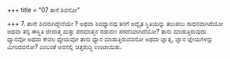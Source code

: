 +++
title = "07 ತಾನೆ ಶಿವನೋ"

+++
7. ತಾನೇ ಶಿವನಾಗಿದ್ದೇನೆಯೇ ? ಅಥವಾ ಶಿವಧ್ಯಾನವು ತನಗೆ ಅದ್ವೈತ ಸ್ಥಿತಿಯನ್ನು ತಲುಪಲು ಸಾಧನವಾಗಿದೆಯೋ ಅಥವಾ ತನ್ನ ಈಸ್ಥಿತಿ ಜೀವಾತ್ಮ ಮತ್ತು ಪರಮಾತ್ಮನ ನಡುವಣ ಪರದೆಯಾಗಿದೆಯೋ?  ತಾನು ಮಾಡುತ್ತಿರುವುದು ಧ್ಯಾನವೋ ಅಥವಾ ಕೇವಲ ಧ್ಯೇಯವೋ ತಾನು ಧ್ಯಾನ ಮಾಡುತ್ತಿರುವವನೋ ಅಥವಾ ಜ್ಞಾತೃ, ಜ್ಞಾನ ಜ್ಞೇಯಗಳನ್ನು ಮೀರಿದವನೋ? ಎಂಬಂತೆ ಅವನಲ್ಲಿ ಚಿತ್ತಶುದ್ಧಿ ಉಂಟಾಯಿತು.